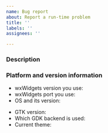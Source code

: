```yaml
---
name: Bug report
about: Report a run-time problem
title: ''
labels: ''
assignees: ''

---
```

<!--

IMPORTANT NOTE
--------------

Please note that this entry field uses [Markdown][1], which means that you
need to escape any code snippets pasted here using fenced code blocks,
i.e. by putting ``` before and after it. Also escape, using
backslash, i.e. `\<` any angle brackets to prevent them from being
interpreted as HTML tags.

Use the Preview tab to review your issue before submitting it to verify that
your formatting is correct.

[1]: https://docs.github.com/github/writing-on-github/getting-started-with-writing-and-formatting-on-github/basic-writing-and-formatting-syntax

---

Describe the bug:
A clear and concise description of what the bug is.

Expected vs observed behaviour:
Please describe what you expected to happen and what actually happens. Make
sure to explain what exactly is the problem, just attaching a screenshot is
not always sufficient. When in doubt, please provide more details rather
than too few.

Patch or snippet allowing to reproduce the problem:
Please attach the smallest possible patch allowing to reproduce the problem
in a sample. If there is absolutely no appropriate sample, please attach a
minimal self-contained example in a single file.

Skip this step if the problem can be reproduced in one of the samples
without any changes.

To Reproduce:
Steps to reproduce the behaviour, please make them as detailed as possible.
For example:

1. Go to '...'
2. Click on '...'
3. Scroll down to '...'
4. See error
-->

### Description
<!-- Describe the bug here -->


### Platform and version information

- wxWidgets version <!-- [e.g. 3.2.1] --> you use:
- wxWidgets port <!-- [e.g. wxMSW, wxGTK, wxOSX] --> you use:
- OS <!-- [e.g. Windows 10, Ubuntu 22.10, macOS 15] --> and its version:

<!-- For wxGTK only (**remove** this section if not using wxGTK) -->
+ GTK version: <!-- [e.g. 3.24.5] -->
+ Which GDK <!-- [X11 or Wayland] --> backend is used:
+ Current theme: <!-- (If relevant, i.e. for appearance-related problems) -->
